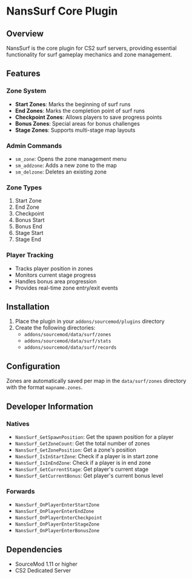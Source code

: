 # NansSurf Core Plugin

## Overview
NansSurf is the core plugin for CS2 surf servers, providing essential functionality for surf gameplay mechanics and zone management.

## Features

### Zone System
- **Start Zones**: Marks the beginning of surf runs
- **End Zones**: Marks the completion point of surf runs
- **Checkpoint Zones**: Allows players to save progress points
- **Bonus Zones**: Special areas for bonus challenges
- **Stage Zones**: Supports multi-stage map layouts

### Admin Commands
- `sm_zone`: Opens the zone management menu
- `sm_addzone`: Adds a new zone to the map
- `sm_delzone`: Deletes an existing zone

### Zone Types
1. Start Zone
2. End Zone
3. Checkpoint
4. Bonus Start
5. Bonus End
6. Stage Start
7. Stage End

### Player Tracking
- Tracks player position in zones
- Monitors current stage progress
- Handles bonus area progression
- Provides real-time zone entry/exit events

## Installation

1. Place the plugin in your `addons/sourcemod/plugins` directory
2. Create the following directories:
   - `addons/sourcemod/data/surf/zones`
   - `addons/sourcemod/data/surf/stats`
   - `addons/sourcemod/data/surf/records`

## Configuration
Zones are automatically saved per map in the `data/surf/zones` directory with the format `mapname.zones`.

## Developer Information

### Natives
- `NansSurf_GetSpawnPosition`: Get the spawn position for a player
- `NansSurf_GetZoneCount`: Get the total number of zones
- `NansSurf_GetZonePosition`: Get a zone's position
- `NansSurf_IsInStartZone`: Check if a player is in start zone
- `NansSurf_IsInEndZone`: Check if a player is in end zone
- `NansSurf_GetCurrentStage`: Get player's current stage
- `NansSurf_GetCurrentBonus`: Get player's current bonus level

### Forwards
- `NansSurf_OnPlayerEnterStartZone`
- `NansSurf_OnPlayerEnterEndZone`
- `NansSurf_OnPlayerEnterCheckpoint`
- `NansSurf_OnPlayerEnterStageZone`
- `NansSurf_OnPlayerEnterBonusZone`

## Dependencies
- SourceMod 1.11 or higher
- CS2 Dedicated Server 